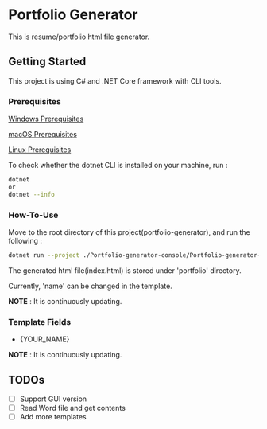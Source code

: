# Portfolio Generator

This is resume/portfolio html file generator.

## Getting Started

This project is using C# and .NET Core framework with CLI tools.

### Prerequisites

[Windows Prerequisites](https://docs.microsoft.com/en-us/dotnet/core/windows-prerequisites?tabs=netcore21)

[macOS Prerequisites](https://docs.microsoft.com/en-us/dotnet/core/macos-prerequisites?tabs=netcore2x)

[Linux Prerequisites](https://docs.microsoft.com/en-us/dotnet/core/linux-prerequisites?tabs=netcore2x)

To check whether the dotnet CLI is installed on your machine, run :

```bash
dotnet
or
dotnet --info
```

### How-To-Use

Move to the root directory of this project(portfolio-generator), and run the following :

```bash
dotnet run --project ./Portfolio-generator-console/Portfolio-generator-console.csproj
```

The generated html file(index.html) is stored under 'portfolio' directory.

Currently, 'name' can be changed in the template.

**NOTE** : It is continuously updating.

### Template Fields

- {YOUR_NAME}

**NOTE** : It is continuously updating.

## TODOs

- [ ] Support GUI version
- [ ] Read Word file and get contents
- [ ] Add more templates
